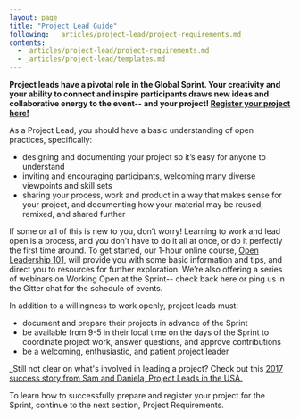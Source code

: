 ```yaml
---
layout: page
title: "Project Lead Guide"
following:  _articles/project-lead/project-requirements.md
contents:
  - _articles/project-lead/project-requirements.md
  - _articles/project-lead/templates.md
---
```


**Project leads have a pivotal role in the Global Sprint. Your creativity and your ability to connect and inspire participants draws new ideas and collaborative energy to the event-- and your project! [Register your project here!](https://goo.gl/forms/cH9pQifDvnnYlrd73)** 

As a Project Lead, you should have a basic understanding of open practices, specifically: 

* designing and documenting your project so it’s easy for anyone to understand
* inviting and encouraging participants, welcoming many diverse viewpoints and skill sets
* sharing your process, work and product in a way that makes sense for your project, and documenting how your material may be reused, remixed, and shared further

If some or all of this is new to you, don’t worry! Learning to work and lead open is a process, and you don’t have to do it all at once, or do it perfectly the first time around. To get started, our 1-hour online course, [Open Leadership 101](https://mozilla.teachable.com/p/open-leadership-101), will provide you with some basic information and tips, and direct you to resources for further exploration. We’re also offering a series of webinars on Working Open at the Sprint-- check back here or ping us in the Gitter chat for the schedule of events. 

In addition to a willingness to work openly, project leads must:
* document and prepare their projects in advance of the Sprint
* be available from 9-5 in their local time on the days of the Sprint to coordinate project work, answer questions, and approve contributions 
* be a welcoming, enthusiastic, and patient project leader

_Still not clear on what's involved in leading a project? Check out this [2017 success story from Sam and Daniela, Project Leads in the USA.](https://medium.com/read-write-participate/daniela-and-sam-project-co-leads-a-global-sprint-2017-story-5f1fcfafb5a5) 

To learn how to successfully prepare and register your project for the Sprint, continue to the next section, Project Requirements.
